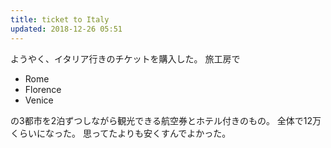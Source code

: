 ```yaml
---
title: ticket to Italy
updated: 2018-12-26 05:51
---
```

ようやく、イタリア行きのチケットを購入した。
旅工房で

- Rome
- Florence
- Venice

の3都市を2泊ずつしながら観光できる航空券とホテル付きのもの。
全体で12万くらいになった。
思ってたよりも安くすんでよかった。
